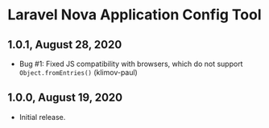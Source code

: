 Laravel Nova Application Config Tool
====================================

1.0.1, August 28, 2020
----------------------

- Bug #1: Fixed JS compatibility with browsers, which do not support `Object.fromEntries()` (klimov-paul)


1.0.0, August 19, 2020
----------------------

- Initial release.
